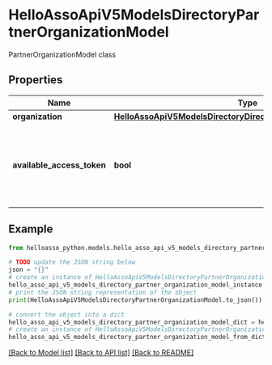 # HelloAssoApiV5ModelsDirectoryPartnerOrganizationModel

PartnerOrganizationModel class

## Properties

Name | Type | Description | Notes
------------ | ------------- | ------------- | -------------
**organization** | [**HelloAssoApiV5ModelsDirectoryDirectoryOrganizationPublicModel**](HelloAssoApiV5ModelsDirectoryDirectoryOrganizationPublicModel.md) |  | [optional] 
**available_access_token** | **bool** | True if exist a valid organization access token obtained by authorize flow | [optional] 

## Example

```python
from helloasso_python.models.hello_asso_api_v5_models_directory_partner_organization_model import HelloAssoApiV5ModelsDirectoryPartnerOrganizationModel

# TODO update the JSON string below
json = "{}"
# create an instance of HelloAssoApiV5ModelsDirectoryPartnerOrganizationModel from a JSON string
hello_asso_api_v5_models_directory_partner_organization_model_instance = HelloAssoApiV5ModelsDirectoryPartnerOrganizationModel.from_json(json)
# print the JSON string representation of the object
print(HelloAssoApiV5ModelsDirectoryPartnerOrganizationModel.to_json())

# convert the object into a dict
hello_asso_api_v5_models_directory_partner_organization_model_dict = hello_asso_api_v5_models_directory_partner_organization_model_instance.to_dict()
# create an instance of HelloAssoApiV5ModelsDirectoryPartnerOrganizationModel from a dict
hello_asso_api_v5_models_directory_partner_organization_model_from_dict = HelloAssoApiV5ModelsDirectoryPartnerOrganizationModel.from_dict(hello_asso_api_v5_models_directory_partner_organization_model_dict)
```
[[Back to Model list]](../README.md#documentation-for-models) [[Back to API list]](../README.md#documentation-for-api-endpoints) [[Back to README]](../README.md)


